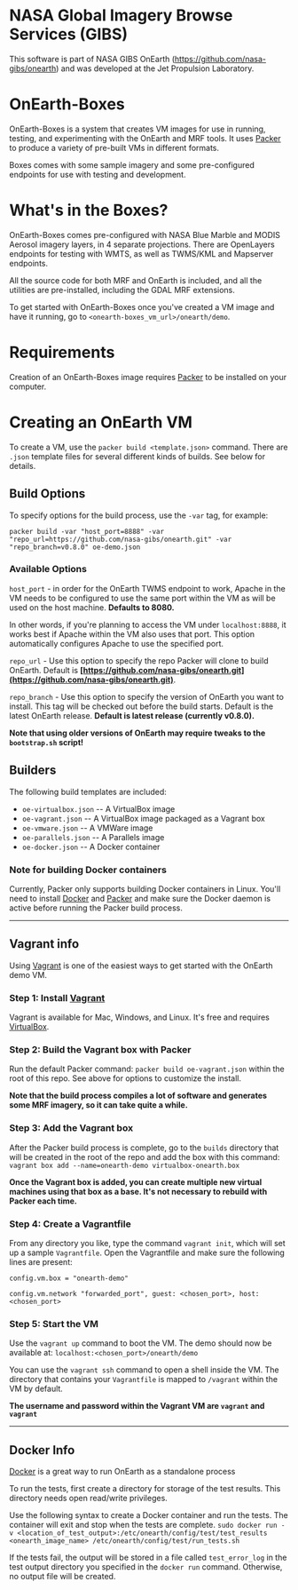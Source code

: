 NASA Global Imagery Browse Services (GIBS)
=======

This software is part of NASA GIBS OnEarth (https://github.com/nasa-gibs/onearth) and was developed at the Jet Propulsion Laboratory.

# OnEarth-Boxes
OnEarth-Boxes is a system that creates VM images for use in running, testing, and experimenting with the OnEarth and MRF tools. It uses [Packer](http://packer.io) to produce a variety of pre-built VMs in different formats.

Boxes comes with some sample imagery and some pre-configured endpoints for use with testing and development.

# What's in the Boxes?
OnEarth-Boxes comes pre-configured with NASA Blue Marble and MODIS Aerosol imagery layers, in 4 separate projections. There are OpenLayers endpoints for testing with WMTS, as well as TWMS/KML and Mapserver endpoints.

All the source code for both MRF and OnEarth is included, and all the utilities are pre-installed, including the GDAL MRF extensions.

To get started with OnEarth-Boxes once you've created a VM image and have it running, go to `<onearth-boxes_vm_url>/onearth/demo`.

# Requirements
Creation of an OnEarth-Boxes image requires [Packer](http://packer.io) to be installed on your computer.

# Creating an OnEarth VM
To create a VM, use the `packer build <template.json>` command. There are `.json` template files for several different kinds of builds. See below for details.

## Build Options
To specify options for the build process, use the `-var` tag, for example:

```packer build -var "host_port=8888" -var "repo_url=https://github.com/nasa-gibs/onearth.git" -var "repo_branch=v0.8.0" oe-demo.json```

### Available Options

`host_port` - in order for the OnEarth TWMS endpoint to work, Apache in the VM needs to be configured to use the same port within the VM as will be used on the host machine. **Defaults to 8080.**

In other words, if you're planning to access the VM under `localhost:8888`, it works best if Apache within the VM also uses that port. This option automatically configures Apache to use the specified port.

`repo_url` - Use this option to specify the repo Packer will clone to build OnEarth. Default is **[https://github.com/nasa-gibs/onearth.git](https://github.com/nasa-gibs/onearth.git)**.

`repo_branch` - Use this option to specify the version of OnEarth you want to install. This tag will be checked out before the build starts. Default is the latest OnEarth release. **Default is latest release (currently v0.8.0).**

**Note that using older versions of OnEarth may require tweaks to the `bootstrap.sh` script!**

## Builders
The following build templates are included:

- `oe-virtualbox.json` -- A VirtualBox image
- `oe-vagrant.json` -- A VirtualBox image packaged as a Vagrant box 
- `oe-vmware.json` -- A VMWare image
- `oe-parallels.json` -- A Parallels image
- `oe-docker.json` -- A Docker container


### Note for building Docker containers
Currently, Packer only supports building Docker containers in Linux. You'll need to install [Docker](http://www.docker.com/) and [Packer](http://packer.io) and make sure the Docker daemon is active before running the Packer build process.

----
## Vagrant info
Using [Vagrant](https://www.vagrantup.com) is one of the easiest ways to get started with the OnEarth demo VM.

### Step 1: Install [Vagrant](https://www.vagrantup.com)
Vagrant is available for Mac, Windows, and Linux. It's free and requires [VirtualBox](https://www.virtualbox.org/).

### Step 2: Build the Vagrant box with Packer
Run the default Packer command: `packer build oe-vagrant.json` within the root of this repo. See above for options to customize the install.

**Note that the build process compiles a lot of software and generates some MRF imagery, so it can take quite a while.**

### Step 3: Add the Vagrant box
After the Packer build process is complete, go to the `builds` directory that will be created in the root of the repo and add the box with this command:
`vagrant box add --name=onearth-demo virtualbox-onearth.box`

**Once the Vagrant box is added, you can create multiple new virtual machines using that box as a base. It's not necessary to rebuild with Packer each time.**

### Step 4: Create a Vagrantfile
From any directory you like, type the command `vagrant init`, which will set up a sample `Vagrantfile`. Open the Vagrantfile and make sure the following lines are present:

```config.vm.box = "onearth-demo"```

```config.vm.network "forwarded_port", guest: <chosen_port>, host: <chosen_port>```

### Step 5: Start the VM
Use the `vagrant up` command to boot the VM. The demo should now be available at: `localhost:<chosen_port>/onearth/demo`

You can use the `vagrant ssh` command to open a shell inside the VM. The directory that contains your `Vagrantfile` is mapped to `/vagrant` within the VM by default.

**The username and password within the Vagrant VM are `vagrant` and `vagrant`**

----
## Docker Info
[Docker](docker.com) is a great way to run OnEarth as a standalone process

To run the tests, first create a directory for storage of the test results. This directory needs open read/write privileges.

Use the following syntax to create a Docker container and run the tests. The container will exit and stop when the tests are complete.
`sudo docker run -v <location_of_test_output>:/etc/onearth/config/test/test_results <onearth_image_name> /etc/onearth/config/test/run_tests.sh`

If the tests fail, the output will be stored in a file called `test_error_log` in the test output directory you specified in the `docker run` command. Otherwise, no output file will be created.
